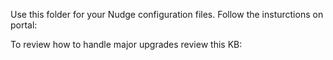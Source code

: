 Use this folder for your Nudge configuration files. Follow the insturctions on portal: 

To review how to handle major upgrades review this KB: 
